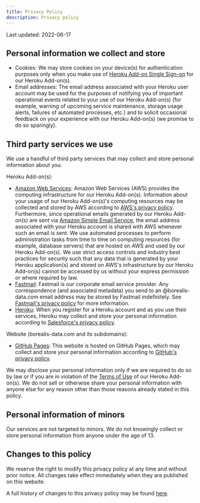 ```yaml
---
title: Privacy Policy
description: Privacy policy
---
```


Last updated: 2022-06-17

## Personal information we collect and store

* Cookies: We may store cookies on your device(s) for authentication purposes only when you make use of [Heroku Add-on Single Sign-on](https://devcenter.heroku.com/articles/add-on-single-sign-on) for our Heroku Add-on(s).
* Email addresses: The email address associated with your Heroku user account may be used for the purposes of notifying you of important operational events related to your use of our Heroku Add-on(s) (for example, warning of upcoming service maintenance, storage usage alerts, failures of automated processes, etc.) and to solicit occasional feedback on your experience with our Heroku Add-on(s) (we promise to do so sparingly).

## Third party services we use

We use a handful of third party services that may collect and store personal information about you.

Heroku Add-on(s):
* [Amazon Web Services](https://aws.amazon.com/): Amazon Web Services (AWS) provides the computing infrastructure for our Heroku Add-on(s). Information about your usage of our Heroku Add-on(s)'s computing resources may be collected and stored by AWS according to [AWS's privacy policy](https://aws.amazon.com/privacy/). Furthermore, since operational emails generated by our Heroku Add-on(s) are sent via [Amazon Simple Email Service](https://aws.amazon.com/ses/), the email address associated with your Heroku account is shared with AWS whenever such an email is sent. We use automated processes to perform administration tasks from time to time on computing resources (for example, database servers) that are hosted on AWS and used by our Heroku Add-on(s). We use strict access controls and industry best practices for security such that any data that is generated by your Heroku application(s) and stored on AWS's infrastructure by our Heroku Add-on(s) cannot be accessed by us without your express permission or where required by law.
* [Fastmail](https://www.fastmail.com/): Fastmail is our corporate email service provider. Any correspondence (and associated metadata) you send to an @borealis-data.com email address may be stored by Fastmail indefinitely. See [Fastmail's privacy policy](https://www.fastmail.com/about/privacy/) for more information.
* [Heroku](https://www.heroku.com/): When you register for a Heroku account and as you use their services, Heroku may collect and store your personal information according to [Salesforce's privacy policy](https://www.salesforce.com/company/privacy/).

Website (borealis-data.com and its subdomains):
* [GitHub Pages](https://pages.github.com/): This website is hosted on GitHub Pages, which may collect and store your personal information according to [GitHub's privacy policy](https://docs.github.com/en/github/site-policy/github-privacy-statement).

We may disclose your personal information only if we are required to do so by law or if you are in violation of the [Terms of Use](https://www.borealis-data.com/heroku-elements-supplemental-terms-of-use) of our Heroku Add-on(s). We do not sell or otherwise share your personal information with anyone else for any reason other than those reasons already stated in this policy.

## Personal information of minors

Our services are not targeted to minors. We do not knowingly collect or store personal information from anyone under the age of 13.

## Changes to this policy

We reserve the right to modify this privacy policy at any time and without prior notice. All changes take effect immediately when they are published on this website.

A full history of changes to this privacy policy may be found [here](https://github.com/OldSneerJaw/borealis-data-www/commits/main/_pages/privacy.md).
